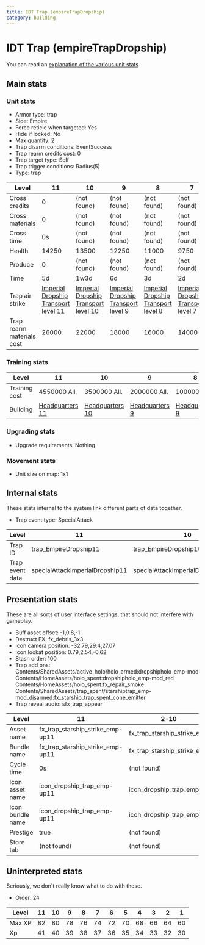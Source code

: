 ```yaml
---
title: IDT Trap (empireTrapDropship)
category: building
---
```


# IDT Trap (empireTrapDropship)

You can read an [explanation  of the various unit stats](unitexplained.md).

## Main stats

### Unit stats

  * Armor type: trap
  * Side: Empire
  * Force reticle when targeted: Yes
  * Hide if locked: No
  * Max quantity: 2
  * Trap disarm conditions: EventSuccess
  * Trap rearm credits cost: 0
  * Trap target type: Self
  * Trap trigger conditions: Radius(5)
  * Type: trap

|Level                    |11                                                           |10                                                               |9                                                               |8                                                               |7                                                               |6                                                               |5                                                               |4                                                               |3                                                               |2                                                               |1                                                               |
|-------------------------|-------------------------------------------------------------|-----------------------------------------------------------------|----------------------------------------------------------------|----------------------------------------------------------------|----------------------------------------------------------------|----------------------------------------------------------------|----------------------------------------------------------------|----------------------------------------------------------------|----------------------------------------------------------------|----------------------------------------------------------------|----------------------------------------------------------------|
|Cross credits            |0                                                            |(not found)                                                      |(not found)                                                     |(not found)                                                     |(not found)                                                     |(not found)                                                     |(not found)                                                     |(not found)                                                     |(not found)                                                     |(not found)                                                     |(not found)                                                     |
|Cross materials          |0                                                            |(not found)                                                      |(not found)                                                     |(not found)                                                     |(not found)                                                     |(not found)                                                     |(not found)                                                     |(not found)                                                     |(not found)                                                     |(not found)                                                     |(not found)                                                     |
|Cross time               |0s                                                           |(not found)                                                      |(not found)                                                     |(not found)                                                     |(not found)                                                     |(not found)                                                     |(not found)                                                     |(not found)                                                     |(not found)                                                     |(not found)                                                     |(not found)                                                     |
|Health                   |14250                                                        |13500                                                            |12250                                                           |11000                                                           |9750                                                            |8500                                                            |7250                                                            |6000                                                            |4500                                                            |3750                                                            |2500                                                            |
|Produce                  |0                                                            |(not found)                                                      |(not found)                                                     |(not found)                                                     |(not found)                                                     |(not found)                                                     |(not found)                                                     |(not found)                                                     |(not found)                                                     |(not found)                                                     |(not found)                                                     |
|Time                     |5d                                                           |1w3d                                                             |6d                                                              |3d                                                              |2d                                                              |1d12h                                                           |1d                                                              |12h                                                             |2h                                                              |15m                                                             |1m                                                              |
|Trap air strike          |[Imperial Dropship Transport level 11](ImperialDropship.html)|[Imperial Dropship Transport level 10](ImperialDropshipTrap.html)|[Imperial Dropship Transport level 9](ImperialDropshipTrap.html)|[Imperial Dropship Transport level 8](ImperialDropshipTrap.html)|[Imperial Dropship Transport level 7](ImperialDropshipTrap.html)|[Imperial Dropship Transport level 6](ImperialDropshipTrap.html)|[Imperial Dropship Transport level 5](ImperialDropshipTrap.html)|[Imperial Dropship Transport level 4](ImperialDropshipTrap.html)|[Imperial Dropship Transport level 3](ImperialDropshipTrap.html)|[Imperial Dropship Transport level 2](ImperialDropshipTrap.html)|[Imperial Dropship Transport level 1](ImperialDropshipTrap.html)|
|Trap rearm materials cost|26000                                                        |22000                                                            |18000                                                           |16000                                                           |14000                                                           |12000                                                           |10000                                                           |8000                                                            |6000                                                            |4000                                                            |2000                                                            |


### Training stats

|Level        |11                              |10                              |9                              |8                              |7                              |6                              |5                              |4                              |3                              |2                              |1                              |
|-------------|--------------------------------|--------------------------------|-------------------------------|-------------------------------|-------------------------------|-------------------------------|-------------------------------|-------------------------------|-------------------------------|-------------------------------|-------------------------------|
|Training cost|4550000 All.                    |3500000 All.                    |2000000 All.                   |1000000 All.                   |800000 All.                    |400000 All.                    |150000 All.                    |75000 All.                     |20000 All.                     |3600 All.                      |1800 All.                      |
|Building     |[Headquarters 11](empireHQ.html)|[Headquarters 10](empireHQ.html)|[Headquarters 9](empireHQ.html)|[Headquarters 9](empireHQ.html)|[Headquarters 9](empireHQ.html)|[Headquarters 9](empireHQ.html)|[Headquarters 9](empireHQ.html)|[Headquarters 9](empireHQ.html)|[Headquarters 9](empireHQ.html)|[Headquarters 9](empireHQ.html)|[Headquarters 9](empireHQ.html)|


### Upgrading stats

  * Upgrade requirements: Nothing

### Movement stats

  * Unit size on map: 1x1

## Internal stats

These stats internal to the system link different parts of data together.

  * Trap event type: SpecialAttack

|Level          |11                             |10                                 |9                                 |8                                 |7                                 |6                                 |5                                 |4                                 |3                                 |2                                 |1                                 |
|---------------|-------------------------------|-----------------------------------|----------------------------------|----------------------------------|----------------------------------|----------------------------------|----------------------------------|----------------------------------|----------------------------------|----------------------------------|----------------------------------|
|Trap ID        |trap_EmpireDropship11          |trap_EmpireDropship10              |trap_EmpireDropship9              |trap_EmpireDropship8              |trap_EmpireDropship7              |trap_EmpireDropship6              |trap_EmpireDropship5              |trap_EmpireDropship4              |trap_EmpireDropship3              |trap_EmpireDropship2              |trap_EmpireDropship1              |
|Trap event data|specialAttackImperialDropship11|specialAttackImperialDropshipTrap10|specialAttackImperialDropshipTrap9|specialAttackImperialDropshipTrap8|specialAttackImperialDropshipTrap7|specialAttackImperialDropshipTrap6|specialAttackImperialDropshipTrap5|specialAttackImperialDropshipTrap4|specialAttackImperialDropshipTrap3|specialAttackImperialDropshipTrap2|specialAttackImperialDropshipTrap1|


## Presentation stats

These are all sorts of user interface settings, that should not interfere with gameplay.

  * Buff asset offset: -1,0.8,-1
  * Destruct FX: fx_debris_3x3
  * Icon camera position: -32.79,29.4,27.07
  * Icon lookat position: 0.79,2.54,-0.62
  * Stash order: 100
  * Trap add ons: Contents/SharedAssets/active_holo/holo_armed:dropshipholo_emp-mod Contents/HomeAssets/holo_spent:dropshipholo_emp-mod_red Contents/HomeAssets/holo_spent:fx_repair_smoke Contents/SharedAssets/trap_spent/starshiptrap_emp-mod_disarmed:fx_starship_trap_spent_cone_emitter
  * Trap reveal audio: sfx_trap_appear

|Level           |11                              |2-10                       |1                          |
|----------------|--------------------------------|---------------------------|---------------------------|
|Asset name      |fx_trap_starship_strike_emp-up11|fx_trap_starship_strike_emp|fx_trap_starship_strike_emp|
|Bundle name     |fx_trap_starship_strike_emp-up11|fx_trap_starship_strike_emp|fx_trap_starship_strike_emp|
|Cycle time      |0s                              |(not found)                |(not found)                |
|Icon asset name |icon_dropship_trap_emp-up11     |icon_dropship_trap_emp     |icon_dropship_trap_emp     |
|Icon bundle name|icon_dropship_trap_emp-up11     |icon_dropship_trap_emp     |icon_dropship_trap_emp     |
|Prestige        |true                            |(not found)                |(not found)                |
|Store tab       |(not found)                     |(not found)                |defenses                   |


## Uninterpreted stats

Seriously, we don't really know what to do with these.

  * Order: 24

|Level |11|10|9 |8 |7 |6 |5 |4 |3 |2 |1 |
|------|--|--|--|--|--|--|--|--|--|--|--|
|Max XP|82|80|78|76|74|72|70|68|66|64|60|
|Xp    |41|40|39|38|37|36|35|34|33|32|30|


